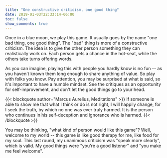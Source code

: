 ```yaml
---
title: "One constructive criticism, one good thing"
date: 2019-01-03T22:33:14-06:00
toc: false
show_comments: true
---
```


Once in a blue moon, we play this game. It usually goes by the name "one bad thing, one good thing". The "bad" thing is more of a constructive criticism. The idea is to give the other person something they can realistically work on. Each person gets a chance in the hot-seat, while the others take turns offering words. 

As you can imagine, playing this with people you hardly know is no fun -- as you haven't known them long enough to share anything of value. So play with folks you know. Pay attention, you may be surprised at what is said, so it's important to have a humble mindset. See the critiques as an opportunity for self-improvement, and don't let the good things go to your head. 

{{< blockquote author="Marcus Aurelius, Meditations" >}}
If someone is able to show me that what I think or do is not right, I will happily change, for I seek the truth, by which no one was ever truly harmed. It is the person who continues in his self-deception and ignorance who is harmed.
{{< /blockquote >}}

You may be thinking, "what kind of person would like this game"? Well, welcome to my world -- this game is like good therapy for me, like food for my soul. This last round, my unanimous criticism was "speak more clearly", which is valid. My good things were "you're a good listener" and "you make me feel welcome". 
